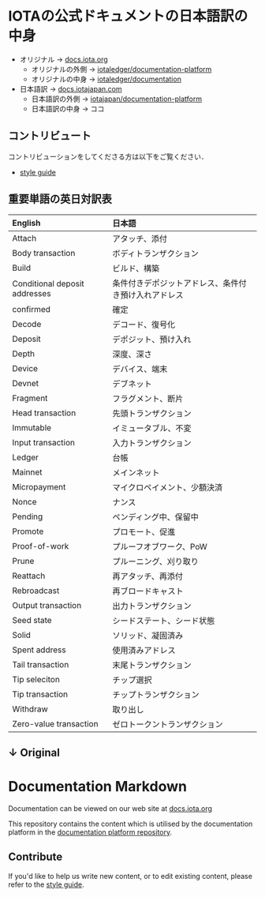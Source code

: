 # IOTAの公式ドキュメントの日本語訳の中身

- オリジナル → [docs.iota.org](https://docs.iota.org)
    - オリジナルの外側 → [iotaledger/documentation-platform](https://github.com/iotaledger/documentation-platform)
    - オリジナルの中身 → [iotaledger/documentation](https://github.com/iotaledger/documentation)
- 日本語訳 → [docs.iotajapan.com](https://docs.iotajapan.com)
    - 日本語訳の外側 → [iotajapan/documentation-platform](https://github.com/iotajapan/documentation-platform)
    - 日本語訳の中身 → ココ

## コントリビュート
コントリビューションをしてくださる方は以下をご覧ください．
- [style guide](./contribution/0.1/style-guide.md)

## 重要単語の英日対訳表

| English                       | 日本語                                               |
|:------------------------------|:-----------------------------------------------------|
| Attach                        | アタッチ、添付                                       |
| Body transaction              | ボディトランザクション                               |
| Build                         | ビルド、構築                                         |
| Conditional deposit addresses | 条件付きデポジットアドレス、条件付き預け入れアドレス |
| confirmed                     | 確定                                                 |
| Decode                        | デコード、復号化                                     |
| Deposit                       | デポジット、預け入れ                                 |
| Depth                         | 深度、深さ                                           |
| Device                        | デバイス、端末                                       |
| Devnet                        | デブネット                                           |
| Fragment                      | フラグメント、断片                                   |
| Head transaction              | 先頭トランザクション                                 |
| Immutable                     | イミュータブル、不変                                 |
| Input transaction             | 入力トランザクション                                 |
| Ledger                        | 台帳                                                 |
| Mainnet                       | メインネット                                         |
| Micropayment                  | マイクロペイメント、少額決済                         |
| Nonce                         | ナンス                                               |
| Pending                       | ペンディング中、保留中                               |
| Promote                       | プロモート、促進                                     |
| Proof-of-work                 | プルーフオブワーク、PoW                              |
| Prune                         | プルーニング、刈り取り                               |
| Reattach                      | 再アタッチ、再添付                                   |
| Rebroadcast                   | 再ブロードキャスト                                   |
| Output transaction            | 出力トランザクション                                 |
| Seed state                    | シードステート、シード状態                           |
| Solid                         | ソリッド、凝固済み                                   |
| Spent address                 | 使用済みアドレス                                     |
| Tail transaction              | 末尾トランザクション                                 |
| Tip seleciton                 | チップ選択                                           |
| Tip transaction               | チップトランザクション                               |
| Withdraw                      | 取り出し                                             |
| Zero-value transaction        | ゼロトークントランザクション                         |

↓ Original
---
# Documentation Markdown

Documentation can be viewed on our web site at [docs.iota.org](https://docs.iota.org)

This repository contains the content which is utilised by the documentation platform in the [documentation platform repository](https://github.com/iotaledger/documentation-platform).

## Contribute

If you'd like to help us write new content, or to edit existing content, please refer to the [style guide](./contribution/0.1/style-guide.md).
